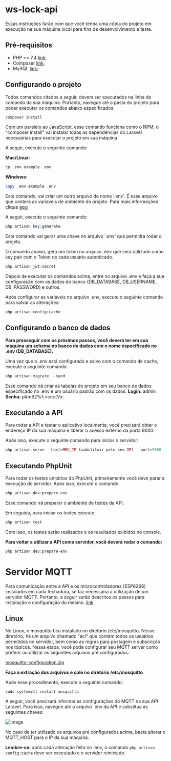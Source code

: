 # ws-lock-api

Essas instruções farão com que você tenha uma cópia do projeto em execução na sua máquina local para fins de desenvolvimento e teste.

## Pré-requisitos

* PHP >= 7.4 [link](https://www.php.net/downloads.php);
* Composer [link](https://getcomposer.org/download/);
* MySQL [link](https://www.mysql.com/downloads/);

## Configurando o projeto

Todos comandos citados a seguir, devem ser executados na linha de comando da sua máquina. Portanto, navegue até a pasta do projeto para poder executar os comandos abaixo especificados:

```php
composer install
```

Com um paralelo ao JavaScript, esse comando funciona como o NPM, o "composer install" vai instalar todas as dependências do Laravel necessárias para executar o projeto em sua máquina

A seguir, execute o seguinte comando:

**Mac/Linux:**

```php
cp .env.example .env 
```

**Windows:**

```php
copy .env.example .env 
```

Este comando, vai criar um outro arquivo de nome '.env'. É esse arquivo que conterá as variaveis de ambiente do projeto.
Para mais informações clique [aqui](https://laravel.com/docs/8.x/configuration#environment-configuration)

A seguir, execute o seguinte comando:

```php
php artisan key:generate
```
Este comando vai gerar uma chave no arquivo '.env' que permitira rodar o projeto.

O comando abaixo, gera um token no arquivo .env que será utilizado como key pair com o Token de cada usuário autenticado.
```php
php artisan jwt:secret
```

Depois de executar os comandos acima, entre no arquivo .env e faça a sua configuração com os dados do banco (DB_DATABASE, DB_USERNAME, DB_PASSWORD) e outros.

Após configurar as variáveis no arquivo .env, execute o seguinte comando para salvar as alterações:

```php
php artisan config:cache
```

## Configurando o banco de dados

**Para prosseguir com os próximos passos, você deverá ter em sua máquina um schema no banco de dados com o nome especificado no .env (DB_DATABASE).**

Uma vez que o .env está configurado e salvo com o comando de cache, execute o seguinte comando:

```php
php artisan migrate --seed
```

Esse comando irá criar as tabelas do projeto em seu banco de dados especificado no .env e um usuário padrão com os dados:
**Login:** admin
**Senha:** p#mB2%f;<cnc(Vx:

## Executando a API

Para rodar a API e testar o aplicativo localmente, você precisará obter o endereço IP da sua máquina e liberar o acesso externo da porta 9000.

Após isso, execute o seguinte comando para iniciar o servidor:

```php
php artisan serve --host=MEU_IP (substituir pelo seu IP) --port=9000 
```

## Executando PhpUnit

Para rodar os testes unitários do PhpUnit, primeiramente você deve parar a execução do servidor. Após isso, execute o comando:

```php
php artisan dev:prepare-env
```

Esse comando irá preparar o ambiente de testes da API.

Em seguida, para iniciar os testes execute:

```php
php artisan test
```

Com isso, os testes serão realizados e os resultados exibidos no console.

**Para voltar a utilizar a API como servidor, você deverá rodar o comando:**

```php
php artisan dev:prepare-env
```

# Servidor MQTT

Para comunicação entre a API e os microcontroladores (ESP8266) instalados em cada fechadura, se faz necessária a utilização de um servidor MQTT. Portanto, a seguir serão descritos os passos para instalação e configuração do mesmo. [link](https://mosquitto.org/)

## Linux

No Linux, o mosquitto fica instalado no diretório /etc/mosquitto. Nesse diretório, há um arquivo chamado "acl" que contém todos os usuários permitidos no servidor, bem como as regras para postagem e subscrição nos tópicos. Nessa etapa, você pode configurar seu MQTT server como preferir ou utilizar os seguintes arquivos pré configurados:

[mosquitto-configuration.zip](https://github.com/wilianx7/ws-lock-api/files/6290848/mosquitto-configuration.zip)

**Faça a extração dos arquivos e cole no diretório /etc/mosquitto**

Após esse procedimento, execute o seguinte comando:

```
sudo systemctl restart mosquitto
```

A seguir, você precisará informar as configurações do MQTT na sua API Laravel. Para isso, navegue até o arquivo .env da API e substitua as seguintes chaves:

![image](https://user-images.githubusercontent.com/42422976/114285960-6eec7f80-9a31-11eb-916c-8d5556277ca5.png)

No caso de ter utilizado os arquivos pré configurados acima, basta alterar o MQTT_HOST para o IP da sua máquina.

**Lembre-se:** após cada alteração feita no .env, o comando ```php artisan config:cache``` deve ser executado e o servidor reiniciado.
